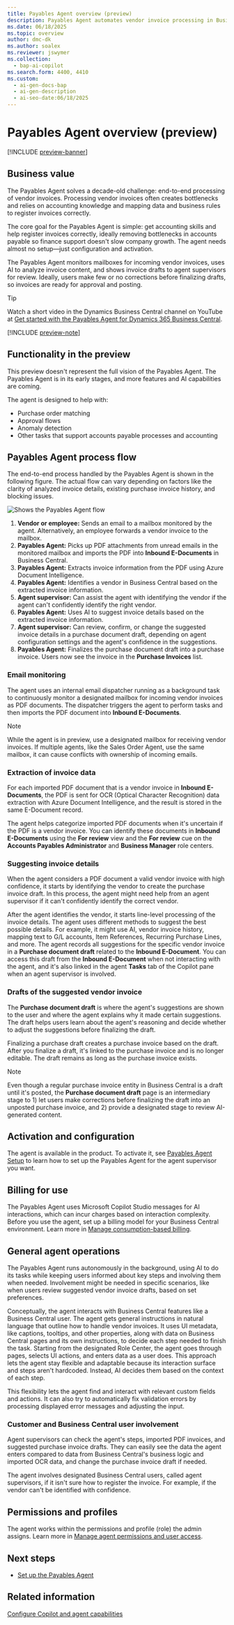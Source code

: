 ```yaml
---
title: Payables Agent overview (preview)
description: Payables Agent automates vendor invoice processing in Business Central. Speed up accounts payable, reduce bottlenecks, and simplify invoice management.
ms.date: 06/18/2025
ms.topic: overview
author: dmc-dk
ms.author: soalex
ms.reviewer: jswymer
ms.collection:
  - bap-ai-copilot
ms.search.form: 4400, 4410
ms.custom:
  - ai-gen-docs-bap
  - ai-gen-description
  - ai-seo-date:06/18/2025
---
```

# Payables Agent overview (preview)

[!INCLUDE [preview-banner](~/../shared-content/shared/preview-includes/preview-banner.md)]

## Business value
The Payables Agent solves a decade-old challenge: end-to-end processing of vendor invoices. Processing vendor invoices often creates bottlenecks and relies on accounting knowledge and mapping data and business rules to register invoices correctly.

The core goal for the Payables Agent is simple: get accounting skills and help register invoices correctly, ideally removing bottlenecks in accounts payable so finance support doesn't slow company growth. The agent needs almost no setup&mdash;just configuration and activation.

The Payables Agent monitors mailboxes for incoming vendor invoices, uses AI to analyze invoice content, and shows invoice drafts to agent supervisors for review. Ideally, users make few or no corrections before finalizing drafts, so invoices are ready for approval and posting.

> [!TIP]
> Watch a short video in the Dynamics Business Central channel on YouTube at [Get started with the Payables Agent for Dynamics 365 Business Central](https://www.youtube.com/watch?v=6icbmbLc_Og).

[!INCLUDE [preview-note](~/../shared-content/shared/preview-includes/production-ready-preview-dynamics365.md)]
<!--[!INCLUDE [limited-public-preview](includes/limited-public-preview.md)]-->

## Functionality in the preview

This preview doesn't represent the full vision of the Payables Agent. The Payables Agent is in its early stages, and more features and AI capabilities are coming.

The agent is designed to help with:

* Purchase order matching
* Approval flows
* Anomaly detection
* Other tasks that support accounts payable processes and accounting

## Payables Agent process flow

The end-to-end process handled by the Payables Agent is shown in the following figure. The actual flow can vary depending on factors like the clarity of analyzed invoice details, existing purchase invoice history, and blocking issues.

![Shows the Payables Agent flow](media/payables-agent-flow.png)

1. **Vendor or employee:** Sends an email to a mailbox monitored by the agent. Alternatively, an employee forwards a vendor invoice to the mailbox.
1. **Payables Agent:** Picks up PDF attachments from unread emails in the monitored mailbox and imports the PDF into **Inbound E-Documents** in Business Central.
1. **Payables Agent:** Extracts invoice information from the PDF using Azure Document Intelligence.
1. **Payables Agent:** Identifies a vendor in Business Central based on the extracted invoice information.
1. **Agent supervisor:** Can assist the agent with identifying the vendor if the agent can't confidently identify the right vendor.
1. **Payables Agent:** Uses AI to suggest invoice details based on the extracted invoice information.
1. **Agent supervisor:** Can review, confirm, or change the suggested invoice details in a purchase document draft, depending on agent configuration settings and the agent's confidence in the suggestions.
1. **Payables Agent:** Finalizes the purchase document draft into a purchase invoice. Users now see the invoice in the **Purchase Invoices** list.

### Email monitoring

The agent uses an internal email dispatcher running as a background task to continuously monitor a designated mailbox for incoming vendor invoices as PDF documents. The dispatcher triggers the agent to perform tasks and then imports the PDF document into **Inbound E-Documents**.

> [!NOTE]
> While the agent is in preview, use a designated mailbox for receiving vendor invoices. If multiple agents, like the Sales Order Agent, use the same mailbox, it can cause conflicts with ownership of incoming emails.

### Extraction of invoice data

For each imported PDF document that is a vendor invoice in **Inbound E-Documents**, the PDF is sent for OCR (Optical Character Recognition) data extraction with Azure Document Intelligence, and the result is stored in the same E-Document record. 

The agent helps categorize imported PDF documents when it's uncertain if the PDF is a vendor invoice. You can identify these documents in **Inbound E-Documents** using the **For review** view and the **For review** cue on the **Accounts Payables Administrator** and **Business Manager** role centers. 

### Suggesting invoice details

When the agent considers a PDF document a valid vendor invoice with high confidence, it starts by identifying the vendor to create the purchase invoice draft. In this process, the agent might need help from an agent supervisor if it can't confidently identify the correct vendor. 

After the agent identifies the vendor, it starts line-level processing of the invoice details. The agent uses different methods to suggest the best possible details. For example, it might use AI, vendor invoice history, mapping text to G/L accounts, Item References, Recurring Purchase Lines, and more. The agent records all suggestions for the specific vendor invoice in a **Purchase document draft** related to the **Inbound E-Document**. You can access this draft from the **Inbound E-Document** when not interacting with the agent, and it's also linked in the agent **Tasks** tab of the Copilot pane when an agent supervisor is involved. 

### Drafts of the suggested vendor invoice

The **Purchase document draft** is where the agent's suggestions are shown to the user and where the agent explains why it made certain suggestions. The draft helps users learn about the agent's reasoning and decide whether to adjust the suggestions before finalizing the draft.

Finalizing a purchase draft creates a purchase invoice based on the draft. After you finalize a draft, it's linked to the purchase invoice and is no longer editable. The draft remains as long as the purchase invoice exists.

> [!NOTE]
> Even though a regular purchase invoice entity in Business Central is a draft until it's posted, the **Purchase document draft** page is an intermediary stage to 1) let users make corrections before finalizing the draft into an unposted purchase invoice, and 2) provide a designated stage to review AI-generated content.

## Activation and configuration

The agent is available in the product. To activate it, see [Payables Agent Setup](payables-agent-setup.md) to learn how to set up the Payables Agent for the agent supervisor you want.

## Billing for use

The Payables Agent uses Microsoft Copilot Studio messages for AI interactions, which can incur charges based on interaction complexity. Before you use the agent, set up a billing model for your Business Central environment. Learn more in [Manage consumption-based billing](/dynamics365/business-central/dev-itpro/administration/tenant-admin-center-manage-consumption-billing).

## General agent operations

The Payables Agent runs autonomously in the background, using AI to do its tasks while keeping users informed about key steps and involving them when needed. Involvement might be needed in specific scenarios, like when users review suggested vendor invoice drafts, based on set preferences.

Conceptually, the agent interacts with Business Central features like a Business Central user. The agent gets general instructions in natural language that outline how to handle vendor invoices. It uses UI metadata, like captions, tooltips, and other properties, along with data on Business Central pages and its own instructions, to decide each step needed to finish the task. Starting from the designated Role Center, the agent goes through pages, selects UI actions, and enters data as a user does. This approach lets the agent stay flexible and adaptable because its interaction surface and steps aren't hardcoded. Instead, AI decides them based on the context of each step.

This flexibility lets the agent find and interact with relevant custom fields and actions. It can also try to automatically fix validation errors by processing displayed error messages and adjusting the input.

### Customer and Business Central user involvement

Agent supervisors can check the agent's steps, imported PDF invoices, and suggested purchase invoice drafts. They can easily see the data the agent enters compared to data from Business Central's business logic and imported OCR data, and change the purchase invoice draft if needed.

The agent involves designated Business Central users, called agent supervisors, if it isn't sure how to register the invoice. For example, if the vendor can't be identified with confidence.

## Permissions and profiles

The agent works within the permissions and profile (role) the admin assigns. Learn more in [Manage agent permissions and user access](payables-agent-setup.md#manage-agents-permissions-to-objects-data-and-ui-elements).

## Next steps

- [Set up the Payables Agent](payables-agent-setup.md)

## Related information

[Configure Copilot and agent capabilities](enable-ai.md)  
